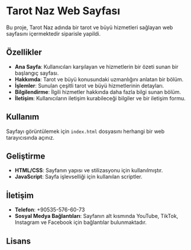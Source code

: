 # Tarot Naz Web Sayfası

Bu proje, Tarot Naz adında bir tarot ve büyü hizmetleri sağlayan web sayfasını içermektedir siparisle yapildi.

## Özellikler

- **Ana Sayfa**: Kullanıcıları karşılayan ve hizmetlerin bir özeti sunan bir başlangıç sayfası.
- **Hakkımda**: Tarot ve büyü konusundaki uzmanlığını anlatan bir bölüm.
- **İşlemler**: Sunulan çeşitli tarot ve büyü hizmetlerinin detayları.
- **Bilgilendirme**: İlgili hizmetler hakkında daha fazla bilgi sunan bölüm.
- **İletişim**: Kullanıcıların iletişim kurabileceği bilgiler ve bir iletişim formu.

## Kullanım

Sayfayı görüntülemek için `index.html` dosyasını herhangi bir web tarayıcısında açınız.

## Geliştirme

- **HTML/CSS**: Sayfanın yapısı ve stilizasyonu için kullanılmıştır.
- **JavaScript**: Sayfa işlevselliği için kullanılan scriptler.

## İletişim

- **Telefon**: +90535-576-60-73
- **Sosyal Medya Bağlantıları**: Sayfanın alt kısmında YouTube, TikTok, Instagram ve Facebook için bağlantılar bulunmaktadır.

## Lisans

